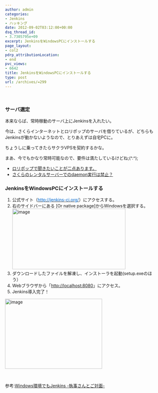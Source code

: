 ```yaml
---
author: admin
categories:
- Jenkins
- ハッキング
date: 2012-09-02T03:12:00+00:00
dsq_thread_id:
- 3.7305795e+09
excerpt: JenkinsをWindowsPCにインストールする
page_layout:
- col2
pdrp_attributionLocation:
- end
pvc_views:
- 6642
title: JenkinsをWindowsPCにインストールする
type: post
url: /archives/=299
---
```


&nbsp;

### サーバ選定

本来ならば、常時稼動のサーバ上にJenkinsを入れたい。
  
今は、さくらインターネットとロリポップのサーバを借りているが、どちらもJenkinsが動かないようなので、とりあえずは自宅PCに。
  
ちょうしに乗ってきたらサクラVPSを契約するかな。
  
まあ、今でもかなり常時可能なので、要件は満たしているけどね;(^.^);

  * [ロリポップで聞きたいことが二点あります。][1]
  * [さくらのレンタルサーバーでのdaemon実行は禁止？][2]

### JenkinsをWindowsPCにインストールする

  1. 公式サイト（[<span style="color: #0066cc;">http://jenkins-ci.org/</span>][3]）にアクセスする。
  2. 右のサイドバーにある [Or native package]からWindowsを選択する。[<img style="background-image: none; padding-left: 0px; padding-right: 0px; display: inline; padding-top: 0px; border-width: 0px;" title="image" src="http://hmi-me.ciao.jp/wordpress/wp-content/uploads/image_thumb4.png" alt="image" width="373" height="199" border="0" />][4]
  3. ダウンロードしたファイルを解凍し、インストーラを起動(setup.exeのほう）
  4. Webブラウザから「<http://localhost:8080>」にアクセス。
  5. Jenkins導入完了！

[<img style="background-image: none; padding-left: 0px; padding-right: 0px; display: inline; padding-top: 0px; border-width: 0px;" title="image" src="http://hmi-me.ciao.jp/wordpress/wp-content/uploads/image_thumb5.png" alt="image" width="320" height="230" border="0" />][5]

&nbsp;

参考:[Windows環境でもJenkins -執事さんとご対面-][6]

 [1]: http://www.google.co.jp/url?sa=t&rct=j&q=&esrc=s&source=web&cd=4&ved=0CDkQFjAD&url=http%3A%2F%2Fq.hatena.ne.jp%2F1107315097&ei=EJ1CULWEMqX2mAXxiYCoBA&usg=AFQjCNHO7Xe-2FHnHFR_4hsWym7daBG13g&sig2=_KMGTaGtnJSZZpeiWIBU5A
 [2]: http://www.cat-ears.net/archives/=318
 [3]: http://jenkins-ci.org/
 [4]: http://hmi-me.ciao.jp/wordpress/wp-content/uploads/image4.png
 [5]: http://hmi-me.ciao.jp/wordpress/wp-content/uploads/image5.png
 [6]: http://pplace.jp/2011/06/199/